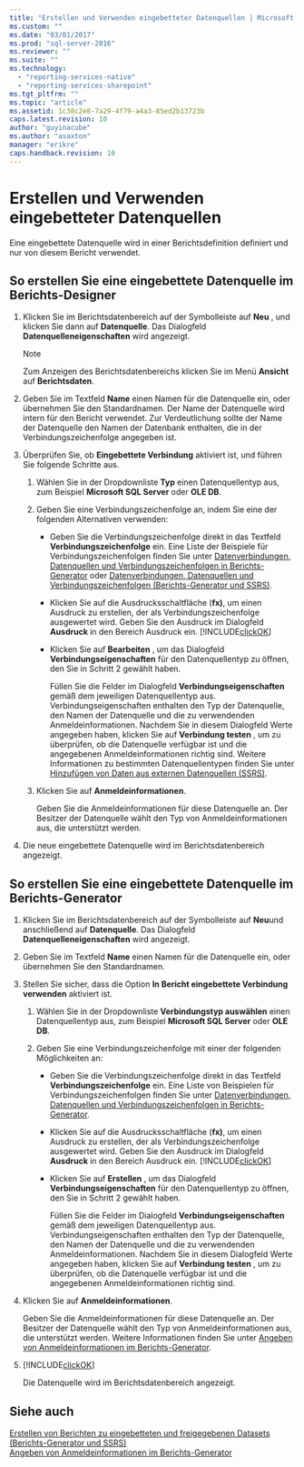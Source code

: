 ```yaml
---
title: "Erstellen und Verwenden eingebetteter Datenquellen | Microsoft Docs"
ms.custom: ""
ms.date: "03/01/2017"
ms.prod: "sql-server-2016"
ms.reviewer: ""
ms.suite: ""
ms.technology: 
  - "reporting-services-native"
  - "reporting-services-sharepoint"
ms.tgt_pltfrm: ""
ms.topic: "article"
ms.assetid: 1c38c2e8-7a29-4f79-a4a3-85ed2b13723b
caps.latest.revision: 10
author: "guyinacube"
ms.author: "asaxton"
manager: "erikre"
caps.handback.revision: 10
---
```

# Erstellen und Verwenden eingebetteter Datenquellen
  Eine eingebettete Datenquelle wird in einer Berichtsdefinition definiert und nur von diesem Bericht verwendet.  
  
## So erstellen Sie eine eingebettete Datenquelle im Berichts-Designer  
  
1.  Klicken Sie im Berichtsdatenbereich auf der Symbolleiste auf **Neu** , und klicken Sie dann auf **Datenquelle**. Das Dialogfeld **Datenquelleneigenschaften** wird angezeigt.  
  
    > [!NOTE]  
    >  Zum Anzeigen des Berichtsdatenbereichs klicken Sie im Menü **Ansicht** auf **Berichtsdaten**.  
  
2.  Geben Sie im Textfeld **Name** einen Namen für die Datenquelle ein, oder übernehmen Sie den Standardnamen. Der Name der Datenquelle wird intern für den Bericht verwendet. Zur Verdeutlichung sollte der Name der Datenquelle den Namen der Datenbank enthalten, die in der Verbindungszeichenfolge angegeben ist.  
  
3.  Überprüfen Sie, ob **Eingebettete Verbindung** aktiviert ist, und führen Sie folgende Schritte aus.  
  
    1.  Wählen Sie in der Dropdownliste **Typ** einen Datenquellentyp aus, zum Beispiel **Microsoft SQL Server** oder **OLE DB**.  
  
    2.  Geben Sie eine Verbindungszeichenfolge an, indem Sie eine der folgenden Alternativen verwenden:  
  
        -   Geben Sie die Verbindungszeichenfolge direkt in das Textfeld **Verbindungszeichenfolge** ein. Eine Liste der Beispiele für Verbindungszeichenfolgen finden Sie unter [Datenverbindungen, Datenquellen und Verbindungszeichenfolgen in Berichts-Generator](../Topic/Data%20Connections,%20Data%20Sources,%20and%20Connection%20Strings%20in%20Report%20Builder.md) oder [Datenverbindungen, Datenquellen und Verbindungszeichenfolgen &#40;Berichts-Generator und SSRS&#41;](../../reporting-services/report-data/data-connections-data-sources-and-connection-strings-report-builder-and-ssrs.md).  
  
        -   Klicken Sie auf die Ausdrucksschaltfläche (**fx)**, um einen Ausdruck zu erstellen, der als Verbindungszeichenfolge ausgewertet wird. Geben Sie den Ausdruck im Dialogfeld **Ausdruck** in den Bereich Ausdruck ein. [!INCLUDE[clickOK](../../includes/clickok-md.md)]  
  
        -   Klicken Sie auf **Bearbeiten** , um das Dialogfeld **Verbindungseigenschaften** für den Datenquellentyp zu öffnen, den Sie in Schritt 2 gewählt haben.  
  
             Füllen Sie die Felder im Dialogfeld **Verbindungseigenschaften** gemäß dem jeweiligen Datenquellentyp aus. Verbindungseigenschaften enthalten den Typ der Datenquelle, den Namen der Datenquelle und die zu verwendenden Anmeldeinformationen. Nachdem Sie in diesem Dialogfeld Werte angegeben haben, klicken Sie auf **Verbindung testen** , um zu überprüfen, ob die Datenquelle verfügbar ist und die angegebenen Anmeldeinformationen richtig sind. Weitere Informationen zu bestimmten Datenquellentypen finden Sie unter [Hinzufügen von Daten aus externen Datenquellen &#40;SSRS&#41;](../../reporting-services/report-data/add-data-from-external-data-sources-ssrs.md).  
  
    3.  Klicken Sie auf **Anmeldeinformationen**.  
  
         Geben Sie die Anmeldeinformationen für diese Datenquelle an. Der Besitzer der Datenquelle wählt den Typ von Anmeldeinformationen aus, die unterstützt werden.  
  
4.  Die neue eingebettete Datenquelle wird im Berichtsdatenbereich angezeigt.  
  
## So erstellen Sie eine eingebettete Datenquelle im Berichts-Generator  
  
1.  Klicken Sie im Berichtsdatenbereich auf der Symbolleiste auf **Neu**und anschließend auf **Datenquelle**. Das Dialogfeld **Datenquelleneigenschaften** wird angezeigt.  
  
2.  Geben Sie im Textfeld **Name** einen Namen für die Datenquelle ein, oder übernehmen Sie den Standardnamen.  
  
3.  Stellen Sie sicher, dass die Option **In Bericht eingebettete Verbindung verwenden** aktiviert ist.  
  
    1.  Wählen Sie in der Dropdownliste **Verbindungstyp auswählen** einen Datenquellentyp aus, zum Beispiel **Microsoft SQL Server** oder **OLE DB**.  
  
    2.  Geben Sie eine Verbindungszeichenfolge mit einer der folgenden Möglichkeiten an:  
  
        -   Geben Sie die Verbindungszeichenfolge direkt in das Textfeld **Verbindungszeichenfolge** ein. Eine Liste von Beispielen für Verbindungszeichenfolgen finden Sie unter [Datenverbindungen, Datenquellen und Verbindungszeichenfolgen in Berichts-Generator](../Topic/Data%20Connections,%20Data%20Sources,%20and%20Connection%20Strings%20in%20Report%20Builder.md).  
  
        -   Klicken Sie auf die Ausdrucksschaltfläche (**fx)**, um einen Ausdruck zu erstellen, der als Verbindungszeichenfolge ausgewertet wird. Geben Sie den Ausdruck im Dialogfeld **Ausdruck** in den Bereich Ausdruck ein. [!INCLUDE[clickOK](../../includes/clickok-md.md)]  
  
        -   Klicken Sie auf **Erstellen** , um das Dialogfeld **Verbindungseigenschaften** für den Datenquellentyp zu öffnen, den Sie in Schritt 2 gewählt haben.  
  
             Füllen Sie die Felder im Dialogfeld **Verbindungseigenschaften** gemäß dem jeweiligen Datenquellentyp aus. Verbindungseigenschaften enthalten den Typ der Datenquelle, den Namen der Datenquelle und die zu verwendenden Anmeldeinformationen. Nachdem Sie in diesem Dialogfeld Werte angegeben haben, klicken Sie auf **Verbindung testen** , um zu überprüfen, ob die Datenquelle verfügbar ist und die angegebenen Anmeldeinformationen richtig sind.  
  
4.  Klicken Sie auf **Anmeldeinformationen**.  
  
     Geben Sie die Anmeldeinformationen für diese Datenquelle an. Der Besitzer der Datenquelle wählt den Typ von Anmeldeinformationen aus, die unterstützt werden. Weitere Informationen finden Sie unter [Angeben von Anmeldeinformationen im Berichts-Generator](../Topic/Specify%20Credentials%20in%20Report%20Builder.md).  
  
5.  [!INCLUDE[clickOK](../../includes/clickok-md.md)]  
  
     Die Datenquelle wird im Berichtsdatenbereich angezeigt.  
  
## Siehe auch  
 [Erstellen von Berichten zu eingebetteten und freigegebenen Datasets &#40;Berichts-Generator und SSRS&#41;](../../reporting-services/report-data/report-embedded-datasets-and-shared-datasets-report-builder-and-ssrs.md)   
 [Angeben von Anmeldeinformationen im Berichts-Generator](../Topic/Specify%20Credentials%20in%20Report%20Builder.md)  
  
  